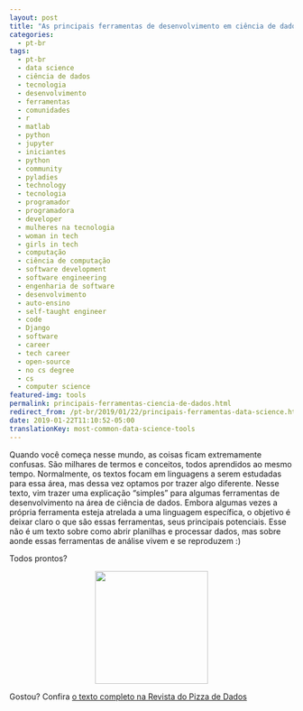 ```yaml
---
layout: post
title: "As principais ferramentas de desenvolvimento em ciência de dados"
categories:
  - pt-br
tags:
  - pt-br
  - data science
  - ciência de dados
  - tecnologia
  - desenvolvimento
  - ferramentas
  - comunidades
  - r
  - matlab
  - python
  - jupyter
  - iniciantes
  - python
  - community 
  - pyladies
  - technology
  - tecnologia
  - programador
  - programadora
  - developer
  - mulheres na tecnologia
  - woman in tech
  - girls in tech
  - computação
  - ciência de computação
  - software development
  - software engineering
  - engenharia de software
  - desenvolvimento
  - auto-ensino
  - self-taught engineer
  - code
  - Django
  - software
  - career
  - tech career
  - open-source
  - no cs degree
  - cs
  - computer science
featured-img: tools
permalink: principais-ferramentas-ciencia-de-dados.html
redirect_from: /pt-br/2019/01/22/principais-ferramentas-data-science.html
date: 2019-01-22T11:10:52-05:00
translationKey: most-common-data-science-tools
---
```


Quando você começa nesse mundo, as coisas ficam extremamente confusas. São milhares de termos e conceitos, todos aprendidos ao mesmo tempo. Normalmente, os textos focam em linguagens a serem estudadas para essa área, mas dessa vez optamos por trazer algo diferente. Nesse texto, vim trazer uma explicação “simples” para algumas ferramentas de desenvolvimento na área de ciência de dados. Embora algumas vezes a própria ferramenta esteja atrelada a uma linguagem específica, o objetivo é deixar claro o que são essas ferramentas, seus principais potenciais. Esse não é um texto sobre como abrir planilhas e processar dados, mas sobre aonde essas ferramentas de análise vivem e se reproduzem :)

Todos prontos?

<center><img src="https://media.giphy.com/media/CjmvTCZf2U3p09Cn0h/giphy.gif" style="height:200px;"/></center>

Gostou? Confira [o texto completo na Revista do Pizza de Dados](https://medium.com/pizzadedados/ferramentas-desenvolvimento-ciencia-dados-c54d112871d8)

